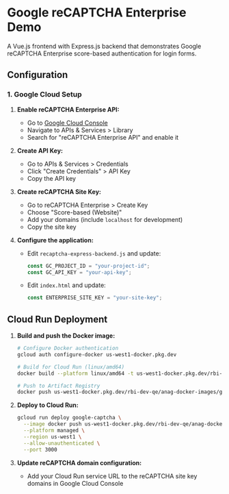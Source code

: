 # Google reCAPTCHA Enterprise Demo

A Vue.js frontend with Express.js backend that demonstrates Google reCAPTCHA Enterprise score-based authentication for login forms.

## Configuration

### 1. Google Cloud Setup

1. **Enable reCAPTCHA Enterprise API:**
   - Go to [Google Cloud Console](https://console.cloud.google.com/)
   - Navigate to APIs & Services > Library
   - Search for "reCAPTCHA Enterprise API" and enable it

2. **Create API Key:**
   - Go to APIs & Services > Credentials
   - Click "Create Credentials" > API Key
   - Copy the API key

3. **Create reCAPTCHA Site Key:**
   - Go to reCAPTCHA Enterprise > Create Key
   - Choose "Score-based (Website)"
   - Add your domains (include `localhost` for development)
   - Copy the site key

4. **Configure the application:**
   - Edit `recaptcha-express-backend.js` and update:
     ```javascript
     const GC_PROJECT_ID = "your-project-id";
     const GC_API_KEY = "your-api-key";
     ```
   - Edit `index.html` and update:
     ```javascript
     const ENTERPRISE_SITE_KEY = "your-site-key";
     ```

## Cloud Run Deployment

1. **Build and push the Docker image:**
   ```bash
   # Configure Docker authentication
   gcloud auth configure-docker us-west1-docker.pkg.dev
   
   # Build for Cloud Run (linux/amd64)
   docker build --platform linux/amd64 -t us-west1-docker.pkg.dev/rbi-dev-qe/anag-docker-images/google-captcha:latest .
   
   # Push to Artifact Registry
   docker push us-west1-docker.pkg.dev/rbi-dev-qe/anag-docker-images/google-captcha:latest
   ```

2. **Deploy to Cloud Run:**
   ```bash
   gcloud run deploy google-captcha \
     --image docker push us-west1-docker.pkg.dev/rbi-dev-qe/anag-docker-images/google-captcha:latest \
     --platform managed \
     --region us-west1 \
     --allow-unauthenticated \
     --port 3000
   ```

3. **Update reCAPTCHA domain configuration:**
   - Add your Cloud Run service URL to the reCAPTCHA site key domains in Google Cloud Console